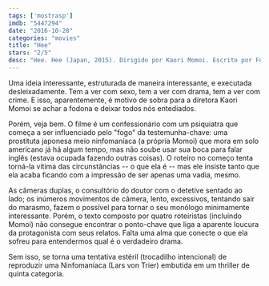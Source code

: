 ```yaml
---
tags: ['mostrasp']
imdb: "5447294"
date: "2016-10-28"
categories: "movies"
title: "Hee"
stars: "2/5"
desc: "Hee. Hee (Japan, 2015). Dirigido por Kaori Momoi. Escrito por Fuminori Nakamura, Miyuki Takahashi, Kaori Momoi, Daisuke Kamijô. Com Kaori Momoi (Azusa), Yûgo Sasô (Sanada), Ayako Fujitani (Mrs. Sanada), Brian Sturges (Detective), Janilee Svärdstål (Patient), Sarah Kei Brooks (Nurse), Melody Thi (Miku), Mimosa Pagkaliwangan (Yume), Chris Harrison (John)."
---
```

Uma ideia interessante, estruturada de maneira interessante, e executada desleixadamente. Tem a ver com sexo, tem a ver com drama, tem a ver com crime. E isso, aparentemente, é motivo de sobra para a diretora Kaori Momoi se achar a fodona e deixar todos nós entediados.

Porém, veja bem. O filme é um confessionário com um psiquiatra que começa a ser influenciado pelo "fogo" da testemunha-chave: uma prostituta japonesa meio ninfomaníaca (a própria Momoi) que mora em solo americano já há algum tempo, mas não soube usar sua boca para falar inglês (estava ocupada fazendo outras coisas). O roteiro no começo tenta torná-la vítima das circunstâncias -- o que ela é -- mas ele insiste tanto que ela acaba ficando com a impressão de ser apenas uma vadia, mesmo.

As câmeras duplas, o consultório do doutor com o detetive sentado ao lado; os inúmeros movimentos de câmera, lento, excessivos, tentando sair do marasmo, fazem o possível para tornar o seu monólogo minimamente interessante. Porém, o texto composto por quatro roteiristas (incluindo Momoi) não consegue encontrar o ponto-chave que liga a aparente loucura da protagonista com seus relatos. Falta uma alma que conecte o que ela sofreu para entendermos qual é o verdadeiro drama.

Sem isso, se torna uma tentativa estéril (trocadilho intencional) de reproduzir uma Ninfomaníaca (Lars von Trier) embutida em um thriller de quinta categoria.
